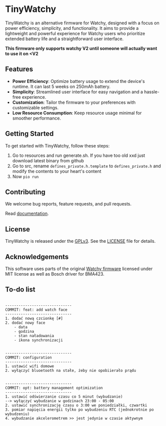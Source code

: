 # TinyWatchy

TinyWatchy is an alternative firmware for Watchy, designed with a focus on power efficiency, simplicity, and functionality. It aims to provide a lightweight and powerful experience for Watchy users who prioritize extended battery life and a straightforward user interface.

**This firmware only supports watchy V2 until someone will actually want to use it on <V2**

## Features

- **Power Efficiency**: Optimize battery usage to extend the device's runtime. It can last 5 weeks on 250mAh battery.
- **Simplicity**: Streamlined user interface for easy navigation and a hassle-free experience.
- **Customization**: Tailor the firmware to your preferences with customizable settings.
- **Low Resource Consumption**: Keep resource usage minimal for smoother performance.

## Getting Started

To get started with TinyWatchy, follow these steps:

1. Go to resources and run generate.sh. If you have too old xxd just download latest binary from github
2. Go to src, rename `defines_private.h.template` to `defines_private.h` and modify the contents to your heart's content
3. Now `pio run`

## Contributing

We welcome bug reports, feature requests, and pull requests.

Read [documentation](docs/Index.md).

## License

TinyWatchy is released under the [GPLv3](https://www.gnu.org/licenses/gpl-3.0.en.html). See the [LICENSE](https://github.com/Michal-Szczepaniak/TinyWatchy/blob/master/COPYING) file for details.

## Acknowledgements

This software uses parts of the original [Watchy firmware](https://github.com/sqfmi/Watchy/) licensed under MIT license as well as Bosch driver for BMA423.


## To-do list

```

------------------------------
COMMIT: feat: add watch face
------------------------------
1. dodać nową czcionkę [#]
2. dodać nowy face
	- data
	- godzina
	- stan naładowania
	- ikona synchronizacji
 
 
------------------------------
COMMIT: configuration
------------------------------
1. ustawić wifi domowe
2. wyłączyć bluoetooth na stałe, żeby nie opobiierało prądu
 
 
------------------------------
COMMIT: opt: battery management optimization
------------------------------
1. ustawić odświerzanie czasu co 5 minut (wybudzanie)
--> wyłączyć wybudzanie w godzinach 23:00 - 05:00
2. ustawić synchronizację czasu o 3:00 we poniedziałki, czwartki
3. pomiar napięcia energii tylko po wybudzeniu RTC (jednokrotnie po wybudzeniu)
4. wybudzanie akcelerometrem >> jest jedynie w czasie aktywnym

```